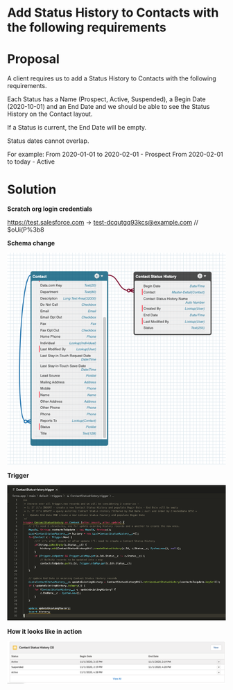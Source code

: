 # Add Status History to Contacts with the following requirements

# Proposal

A client requires us to add a Status History to Contacts with the following requirements.

Each Status has a Name (Prospect, Active, Suspended), a Begin Date (2020-10-01) and an End Date and we should be able to see the Status History on the Contact layout. 

If a Status is current, the End Date will be empty.

Status dates cannot overlap.

For example:
From 2020-01-01 to 2020-02-01 - Prospect
From 2020-02-01 to today - Active

# Solution

**Scratch org login credentials** 

https://test.salesforce.com -> test-dcqutgq93kcs@example.com // $oUi(P%3b8

**Schema change**

![alt text](https://github.com/vnessi/contact-history/blob/master/schema%20change.png?raw=true)

**Trigger**

![alt text](https://github.com/vnessi/contact-history/blob/master/trigger.png?raw=true)

**How it looks like in action**

![alt text](https://github.com/vnessi/contact-history/blob/master/statusHistry.png?raw=true)
